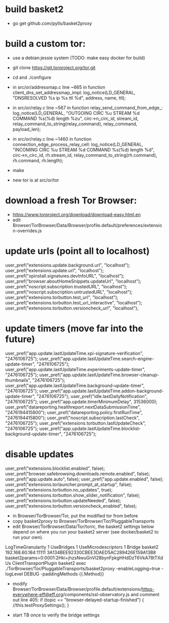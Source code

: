 # build basket2
- go get github.com/pylls/basket2proxy

# build a custom tor:
- use a debian:jessie system (TODO: make easy docker for build)
- git clone https://git.torproject.org/tor.git
- cd and ./configure

- in src/or/addressmap.c line ~665 in function client_dns_set_addressmap_impl:
  log_notice(LD_GENERAL, "DNSRESOLVED %s ip %s ttl %d", address, name, ttl);
- in src/or/relay.c line ~567 in function relay_send_command_from_edge_:
  log_notice(LD_GENERAL, "OUTGOING CIRC %u STREAM %d COMMAND %s(%d) length %zu",
  circ->n_circ_id, stream_id,
  relay_command_to_string(relay_command), relay_command, payload_len);
- in src/or/relay.c line ~1460 in function connection_edge_process_relay_cell:
  log_notice(LD_GENERAL, "INCOMING CIRC %u STREAM %d COMMAND %s(%d) length %d",
  circ->n_circ_id, rh.stream_id,
  relay_command_to_string(rh.command), rh.command, rh.length);

- make
- new tor is at src/or/tor

# download a fresh Tor Browser:
- https://www.torproject.org/download/download-easy.html.en
- edit Browser/TorBrowser/Data/Browser/profile.default/preferences/extension-overrides.js

# update urls (point all to localhost)
user_pref("extensions.update.background.url", "localhost");
user_pref("extensions.update.url", "localhost");
user_pref("xpinstall.signatures.devInfoURL", "localhost");
user_pref("browser.aboutHomeSnippets.updateUrl", "localhost");
user_pref("noscript.subscription.trustedURL", "localhost");
user_pref("noscript.subscription.untrustedURL", "localhost");
user_pref("extensions.torbutton.test_url", "localhost");
user_pref("extensions.torbutton.test_url_interactive", "localhost");
user_pref("extensions.torbutton.versioncheck_url", "localhost");

# update timers (move far into the future)
user_pref("app.update.lastUpdateTime.xpi-signature-verification", "2476106725");
user_pref("app.update.lastUpdateTime.search-engine-update-timer", "2476106725");
user_pref("app.update.lastUpdateTime.experiments-update-timer", "2476106725");
user_pref("app.update.lastUpdateTime.browser-cleanup-thumbnails", "2476106725");
user_pref("app.update.lastUpdateTime.background-update-timer", "2476106725");
user_pref("app.update.lastUpdateTime.addon-background-update-timer", "2476106725");
user_pref("idle.lastDailyNotification", "2476106725");
user_pref("app.update.timerMinimumDelay", 31536000);
user_pref("datareporting.healthreport.nextDataSubmissionTime", "2476194415800");
user_pref("datareporting.policy.firstRunTime", "2476194415800");
user_pref("noscript.subscription.lastCheck", "2476106725");
user_pref("extensions.torbutton.lastUpdateCheck", "2476106725");
user_pref("app.update.lastUpdateTime.blocklist-background-update-timer", "2476106725");

# disable updates
user_pref("extensions.blocklist.enabled", false);
user_pref("browser.safebrowsing.downloads.remote.enabled", false);
user_pref("app.update.auto", false);
user_pref("app.update.enabled", false);
user_pref("extensions.torlauncher.prompt_at_startup", false);
user_pref("extensions.torbutton.no_updates", true);
user_pref("extensions.torbutton.show_slider_notification", false);
user_pref("extensions.torbutton.updateNeeded", false);
user_pref("extensions.torbutton.versioncheck_enabled", false);

- in Browser/TorBrowser/Tor, put the modified tor from before
- copy basket2proxy to Browser/TorBrowser/Tor/PluggableTransports
- edit Browser/TorBrowser/Data/Tor/torrc, the basket2 settings below depend on
where you run your basket2 server (see docker/basket2 to run your own).

LogTimeGranularity 1
UseBridges 1
UseMicrodescriptors 1
Bridge basket2 192.168.60.184:11111 3A134BEE92330CBEE3DAED5AC289426E159A13B8 basket2params=0:0001:2Hki+jhzsNwuGnVl28bynFpkgHHdDzT6VkA78tTXdUs
ClientTransportPlugin basket2 exec ./TorBrowser/Tor/PluggableTransports/basket2proxy -enableLogging=true -logLevel DEBUG -paddingMethods {{.Method}}

- modify  Browser/TorBrowser/Data/Browser/profile.default/extensions/https-everywhere-eff@eff.org/components/ssl-observatory.js and comment out line 405:
if (topic == "browser-delayed-startup-finished") {
  //this.testProxySettings();
}

- start TB once to verify the bridge settings
